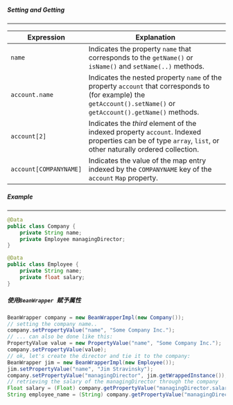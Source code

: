 ##### Setting and Getting 

---

| Expression             | Explanation                                                  |
| ---------------------- | ------------------------------------------------------------ |
| `name`                 | Indicates the property `name` that corresponds to the `getName()` or `isName()` and `setName(..)` methods. |
| `account.name`         | Indicates the nested property `name` of the property `account` that corresponds to (for example) the `getAccount().setName()` or `getAccount().getName()` methods. |
| `account[2]`           | Indicates the *third* element of the indexed property `account`. Indexed properties can be of type `array`, `list`, or other naturally ordered collection. |
| `account[COMPANYNAME]` | Indicates the value of the map entry indexed by the `COMPANYNAME` key of the `account` `Map` property. |

##### Example

----

```java
@Data
public class Company {
    private String name;
    private Employee managingDirector;
}
```

```java
@Data
public class Employee {
    private String name;
    private float salary;
}
```

##### 使用`BeanWrapper `赋予属性

```java
BeanWrapper company = new BeanWrapperImpl(new Company());
// setting the company name..
company.setPropertyValue("name", "Some Company Inc.");
// ... can also be done like this:
PropertyValue value = new PropertyValue("name", "Some Company Inc.");
company.setPropertyValue(value);
// ok, let's create the director and tie it to the company:
BeanWrapper jim = new BeanWrapperImpl(new Employee());
jim.setPropertyValue("name", "Jim Stravinsky");
company.setPropertyValue("managingDirector", jim.getWrappedInstance());
// retrieving the salary of the managingDirector through the company
Float salary = (Float) company.getPropertyValue("managingDirector.salary");
String employee_name = (String) company.getPropertyValue("managingDirector.name");
```

